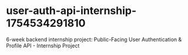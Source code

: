 # user-auth-api-internship-1754534291810
6-week backend internship project: Public-Facing User Authentication &amp; Profile API - Internship Project
